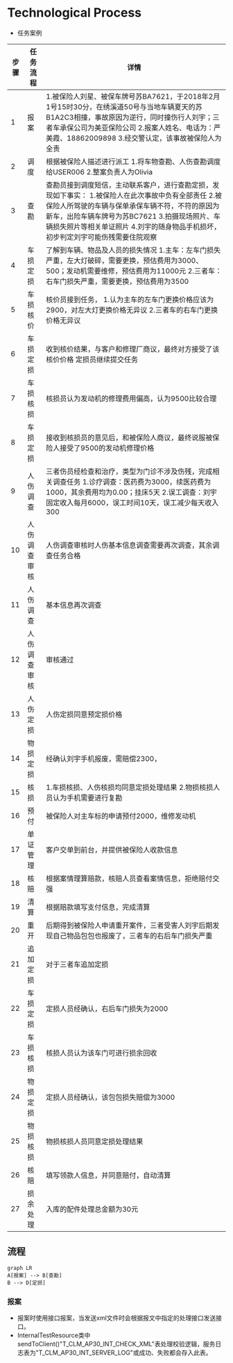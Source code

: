 # Technological Process

- 任务案例

| 步骤 | 任务流程     | 详情                                                         |
| ---- | ------------ | ------------------------------------------------------------ |
| 1    | 报案         | 1.被保险人刘星、被保车牌号苏BA7621，于2018年2月1号15时30分，在绣溪道50号与当地车辆夏天的苏B1A2C3相撞，事故原因为逆行，同时撞伤行人刘宇；三者车承保公司为美亚保险公司     2.报案人姓名、电话为：严美霞、18862009898     3.经交警认定，该事故被保险人为全责 |
| 2    | 调度         | 根据被保险人描述进行派工     1.将车物查勘、人伤查勘调度给USER006     2.整案负责人为Olivia |
| 3    | 查勘         | 查勘员接到调度短信，主动联系客户，进行查勘定损，发现如下事实：     1.被保险人在此次事故中负有全部责任     2.被保险人所驾驶的车辆与保单承保车辆不符，不符的原因为新车，出险车辆车牌号为苏BC7621     3.拍摄现场照片、车辆损失照片等相关单证照片     4.刘宇的随身物品手机损坏，初步判定刘宇可能伤残需要住院观察 |
| 4    | 车损定损     | 了解到车辆、物品及人员的损失情况     1.主车：左车门损失严重，左大灯破碎，需要更换，预估费用为3000、500；发动机需要维修，预估费用为11000元     2.三者车：右车门损失严重，需要更换，预估费用为3500 |
| 5    | 车损核价     | 核价员接到任务，     1.认为主车的左车门更换价格应该为2900，对左大灯更换价格无异议     2.三者车的右车门更换价格无异议 |
| 6    | 车损定损     | 收到核价结果，与客户和修理厂商议，最终对方接受了该核价价格     定损员继续提交任务 |
| 7    | 车损核损     | 核损员认为发动机的修理费用偏高，认为9500比较合理             |
| 8    | 车损定损     | 接收到核损员的意见后，和被保险人商议，最终说服被保险人接受了9500的发动机修理价格 |
| 9    | 人伤调查     | 三者伤员经检查和治疗，类型为门诊不涉及伤残，完成相关调查任务     1.诊疗调查：医药费为3000，续医药费为1000，其余费用均为0.00；挂床5天     2.误工调查：刘宇固定收入每月6000，误工时间10天，误工减少每天收入300 |
| 10   | 人伤调查审核 | 人伤调查审核时人伤基本信息调查需要再次调查，其余调查任务合格 |
| 11   | 人伤调查     | 基本信息再次调查                                             |
| 12   | 人伤调查审核 | 审核通过                                                     |
| 13   | 人伤定损     | 人伤定损同意预定损价格                                       |
| 14   | 物损定损     | 经确认刘宇手机报废，需赔偿2300，                             |
| 15   | 核损         | 1.车损核损、人伤核损均同意定损处理结果     2.物损核损人员认为手机需要进行复勘 |
| 16   | 预付         | 被保险人对主车标的申请预付2000，维修发动机                   |
| 17   | 单证管理     | 客户交单到前台，并提供被保险人收款信息                       |
| 18   | 核赔         | 根据案情理算赔款，核赔人员查看案情信息，拒绝赔付交强         |
| 19   | 清算         | 根据赔款填写支付信息，完成清算                               |
| 20   | 重开         | 后期得到被保险人申请重开案件，三者受害人刘宇后期发现自己物品包包也报废了，三者车的右后车门损失严重 |
| 21   | 追加定损     | 对于三者车追加定损                                           |
| 22   | 车损定损     | 定损人员经确认，右后车门损失为2000                           |
| 23   | 车损核损     | 核损人员认为该车门可进行损余回收                             |
| 24   | 物损定损     | 定损人员经确认，该包包损失赔偿为3000                         |
| 25   | 物损核损     | 物损核损人员同意定损处理结果                                 |
| 26   | 核赔         | 填写领款人信息，并同意赔付，自动清算                         |
| 27   | 损余处理     | 入库的配件处理总金额为30元                                   |

## 流程
```mermaid
graph LR
A[报案] --> B[查勘]
B --> D[定损]
```

### 报案

- 报案时使用接口报案，当发送xml文件时会根据报文中指定的处理接口发送接口。
- InternalTestResource类中sendToClient()"T_CLM_AP30_INT_CHECK_XML"表处理校验逻辑，服务日志表为"T_CLM_AP30_INT_SERVER_LOG"或成功、失败都会存入此表。